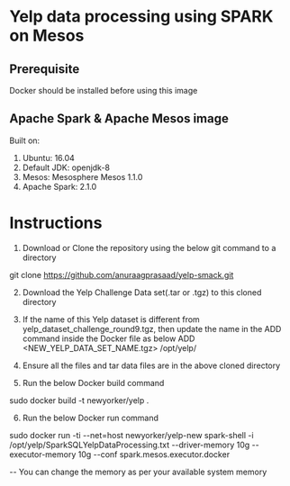 # Yelp data processing using SPARK on Mesos

## Prerequisite
Docker should be installed before using this image

## Apache Spark & Apache Mesos image

Built on:

1. Ubuntu: 16.04
2. Default JDK: openjdk-8
3. Mesos: Mesosphere Mesos 1.1.0
4. Apache Spark: 2.1.0

# Instructions

1. Download or Clone the repository using the below git command to a directory

  git clone https://github.com/anuraagprasaad/yelp-smack.git

2. Download the Yelp Challenge Data set(.tar or .tgz) to this cloned directory

3. If the name of this Yelp dataset is different from yelp_dataset_challenge_round9.tgz, then update the name in the ADD command inside the Docker file as below
  ADD <NEW_YELP_DATA_SET_NAME.tgz> /opt/yelp/

4. Ensure all the files and tar data files are in the above cloned directory

5. Run the below Docker build command

  sudo docker build -t newyorker/yelp .

6. Run the below Docker run command

  sudo docker run -ti --net=host newyorker/yelp-new spark-shell -i /opt/yelp/SparkSQLYelpDataProcessing.txt --driver-memory 10g --      executor-memory 10g --conf spark.mesos.executor.docker

-- You can change the memory as per your available system memory 

